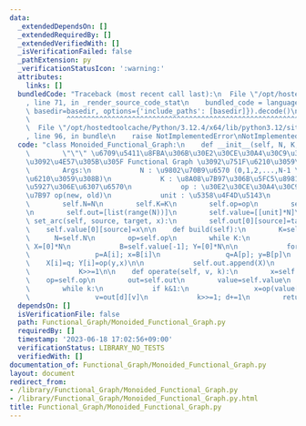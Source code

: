 ```yaml
---
data:
  _extendedDependsOn: []
  _extendedRequiredBy: []
  _extendedVerifiedWith: []
  _isVerificationFailed: false
  _pathExtension: py
  _verificationStatusIcon: ':warning:'
  attributes:
    links: []
  bundledCode: "Traceback (most recent call last):\n  File \"/opt/hostedtoolcache/Python/3.12.4/x64/lib/python3.12/site-packages/onlinejudge_verify/documentation/build.py\"\
    , line 71, in _render_source_code_stat\n    bundled_code = language.bundle(stat.path,\
    \ basedir=basedir, options={'include_paths': [basedir]}).decode()\n          \
    \         ^^^^^^^^^^^^^^^^^^^^^^^^^^^^^^^^^^^^^^^^^^^^^^^^^^^^^^^^^^^^^^^^^^^^^^^^^^^^^^^^^\n\
    \  File \"/opt/hostedtoolcache/Python/3.12.4/x64/lib/python3.12/site-packages/onlinejudge_verify/languages/python.py\"\
    , line 96, in bundle\n    raise NotImplementedError\nNotImplementedError\n"
  code: "class Monoided_Functional_Graph:\n    def __init__(self, N, K, op, unit):\n\
    \        \"\"\" \u6709\u5411\u8FBA\u306B\u30E2\u30CE\u30A4\u30C9\u306E\u91CD\u307F\
    \u3092\u4E57\u305B\u305F Functional Graph \u3092\u751F\u6210\u3059\u308B.\n\n\
    \        Args:\n            N : \u9802\u70B9\u6570 (0,1,2,...,N-1 \u3092\u751F\
    \u6210\u3059\u308B)\n            K : \u8A08\u7B97\u306B\u5FC5\u8981\u306A\u6700\
    \u5927\u306E\u6307\u6570\n            op : \u30E2\u30CE\u30A4\u30C9\u306E\u6F14\
    \u7B97 op(new, old)\n            unit : \u5358\u4F4D\u5143\n        \"\"\"\n\n\
    \        self.N=N\n        self.K=K\n        self.op=op\n        self.unit=unit\n\
    \n        self.out=[list(range(N))]\n        self.value=[[unit]*N]\n\n    def\
    \ set_arc(self, source, target, x):\n        self.out[0][source]=target\n    \
    \    self.value[0][source]=x\n\n    def build(self):\n        K=self.K>>1\n  \
    \      N=self.N\n        op=self.op\n        while K:\n            A=self.out[-1];\
    \ X=[0]*N\n            B=self.value[-1]; Y=[0]*N\n\n            for i in range(N):\n\
    \                p=A[i]; x=B[i]\n                q=A[p]; y=B[p]\n            \
    \    X[i]=q; Y[i]=op(y,x)\n\n            self.out.append(X)\n            self.value.append(Y)\n\
    \            K>>=1\n\n    def operate(self, v, k):\n        x=self.unit\n    \
    \    op=self.op\n        out=self.out\n        value=self.value\n        d=0\n\
    \        while k:\n            if k&1:\n                x=op(value[d][v], x)\n\
    \                v=out[d][v]\n            k>>=1; d+=1\n        return x\n\n"
  dependsOn: []
  isVerificationFile: false
  path: Functional_Graph/Monoided_Functional_Graph.py
  requiredBy: []
  timestamp: '2023-06-18 17:02:56+09:00'
  verificationStatus: LIBRARY_NO_TESTS
  verifiedWith: []
documentation_of: Functional_Graph/Monoided_Functional_Graph.py
layout: document
redirect_from:
- /library/Functional_Graph/Monoided_Functional_Graph.py
- /library/Functional_Graph/Monoided_Functional_Graph.py.html
title: Functional_Graph/Monoided_Functional_Graph.py
---
```

